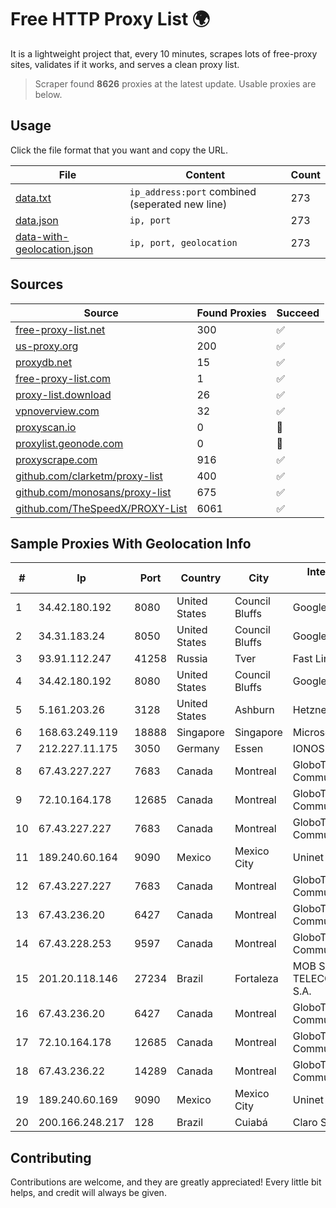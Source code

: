 
# Free HTTP Proxy List 🌍

It is a lightweight project that, every 10 minutes, scrapes lots of free-proxy sites, validates if it works, and serves a clean proxy list.


> Scraper found **8626** proxies at the latest update. Usable proxies are below.

## Usage

Click the file format that you want and copy the URL.


|File|Content|Count|
|----|-------|-----|
|[data.txt](https://raw.githubusercontent.com/themiralay/Proxy-List-World/master/data.txt)|`ip_address:port` combined (seperated new line)|273|
|[data.json](https://raw.githubusercontent.com/themiralay/Proxy-List-World/master/data.json)|`ip, port`|273|
|[data-with-geolocation.json](https://raw.githubusercontent.com/themiralay/Proxy-List-World/master/data-with-geolocation.json)|`ip, port, geolocation`|273|

## Sources

|Source|Found Proxies|Succeed|
|------|-------------|-------|
|[free-proxy-list.net](https://free-proxy-list.net)|300|✅|
|[us-proxy.org](https://www.us-proxy.org)|200|✅|
|[proxydb.net](http://proxydb.net)|15|✅|
|[free-proxy-list.com](https://free-proxy-list.com/?page=&port=&type%5B%5D=http&type%5B%5D=https&up_time=0&search=Search)|1|✅|
|[proxy-list.download](https://www.proxy-list.download/HTTP)|26|✅|
|[vpnoverview.com](https://vpnoverview.com/privacy/anonymous-browsing/free-proxy-servers)|32|✅|
|[proxyscan.io](https://www.proxyscan.io)|0|🚫|
|[proxylist.geonode.com](https://proxylist.geonode.com/api/proxy-list?limit=300&page=1&sort_by=lastChecked&sort_type=desc&protocols=http,https)|0|🚫|
|[proxyscrape.com](https://api.proxyscrape.com/v2/?request=displayproxies&protocol=http&timeout=10000&country=all&ssl=all&anonymity=all)|916|✅|
|[github.com/clarketm/proxy-list](https://raw.githubusercontent.com/clarketm/proxy-list/master/proxy-list-raw.txt)|400|✅|
|[github.com/monosans/proxy-list](https://raw.githubusercontent.com/monosans/proxy-list/main/proxies/http.txt)|675|✅|
|[github.com/TheSpeedX/PROXY-List](https://raw.githubusercontent.com/TheSpeedX/PROXY-List/master/http.txt)|6061|✅|


## Sample Proxies With Geolocation Info

|#|Ip|Port|Country|City|Internet Service Provider|
|-|--|----|-------|----|-------------------------|
|1|34.42.180.192|8080|United States|Council Bluffs|Google LLC|
|2|34.31.183.24|8050|United States|Council Bluffs|Google LLC|
|3|93.91.112.247|41258|Russia|Tver|Fast Link Ltd.|
|4|34.42.180.192|8080|United States|Council Bluffs|Google LLC|
|5|5.161.203.26|3128|United States|Ashburn|Hetzner Online GmbH|
|6|168.63.249.119|18888|Singapore|Singapore|Microsoft Corporation|
|7|212.227.11.175|3050|Germany|Essen|IONOS SE|
|8|67.43.227.227|7683|Canada|Montreal|GloboTech Communications|
|9|72.10.164.178|12685|Canada|Montreal|GloboTech Communications|
|10|67.43.227.227|7683|Canada|Montreal|GloboTech Communications|
|11|189.240.60.164|9090|Mexico|Mexico City|Uninet S.A. de C.V.|
|12|67.43.227.227|7683|Canada|Montreal|GloboTech Communications|
|13|67.43.236.20|6427|Canada|Montreal|GloboTech Communications|
|14|67.43.228.253|9597|Canada|Montreal|GloboTech Communications|
|15|201.20.118.146|27234|Brazil|Fortaleza|MOB SERVICOS DE TELECOMUNICACOES S.A.|
|16|67.43.236.20|6427|Canada|Montreal|GloboTech Communications|
|17|72.10.164.178|12685|Canada|Montreal|GloboTech Communications|
|18|67.43.236.22|14289|Canada|Montreal|GloboTech Communications|
|19|189.240.60.169|9090|Mexico|Mexico City|Uninet S.A. de C.V.|
|20|200.166.248.217|128|Brazil|Cuiabá|Claro S.A|



## Contributing

Contributions are welcome, and they are greatly appreciated! Every
little bit helps, and credit will always be given.

